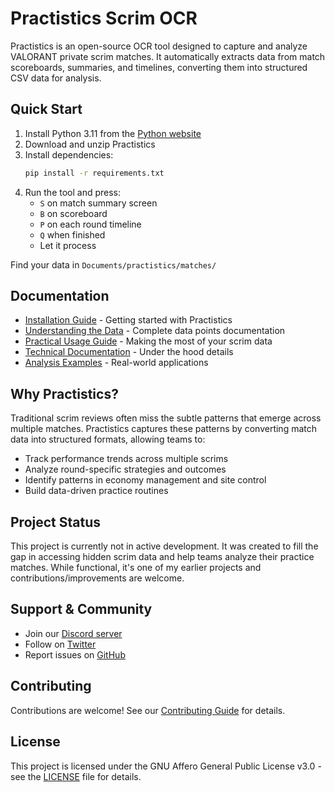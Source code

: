 # Practistics Scrim OCR

Practistics is an open-source OCR tool designed to capture and analyze VALORANT private scrim matches. It automatically extracts data from match scoreboards, summaries, and timelines, converting them into structured CSV data for analysis.

## Quick Start

1. Install Python 3.11 from the [Python website](https://www.python.org/downloads/)
2. Download and unzip Practistics
3. Install dependencies:
   ```sh
   pip install -r requirements.txt
   ```
4. Run the tool and press:
   - `S` on match summary screen
   - `B` on scoreboard
   - `P` on each round timeline
   - `Q` when finished
   - Let it process

Find your data in `Documents/practistics/matches/`

## Documentation

- [Installation Guide](docs/INSTALLATION.md) - Getting started with Practistics
- [Understanding the Data](docs/DATA_STRUCTURE.md) - Complete data points documentation
- [Practical Usage Guide](docs/USAGE.md) - Making the most of your scrim data
- [Technical Documentation](docs/TECHNICAL.md) - Under the hood details
- [Analysis Examples](docs/ANALYSIS_EXAMPLES.md) - Real-world applications

## Why Practistics?

Traditional scrim reviews often miss the subtle patterns that emerge across multiple matches. Practistics captures these patterns by converting match data into structured formats, allowing teams to:
- Track performance trends across multiple scrims
- Analyze round-specific strategies and outcomes
- Identify patterns in economy management and site control
- Build data-driven practice routines

## Project Status

This project is currently not in active development. It was created to fill the gap in accessing hidden scrim data and help teams analyze their practice matches. While functional, it's one of my earlier projects and contributions/improvements are welcome.

## Support & Community

- Join our [Discord server](https://discord.gg/2eQ85rcQSQ)
- Follow on [Twitter](https://twitter.com/tam0w)
- Report issues on [GitHub](https://github.com/yourusername/practistics/issues)

## Contributing

Contributions are welcome! See our [Contributing Guide](CONTRIBUTING.md) for details.

## License

This project is licensed under the GNU Affero General Public License v3.0 - see the [LICENSE](LICENSE) file for details.


